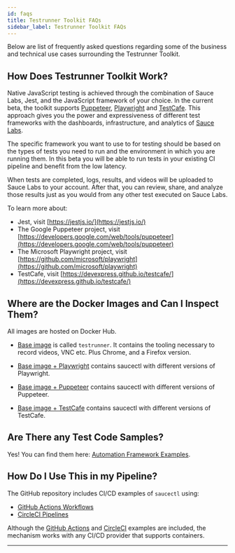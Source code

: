 ```yaml
---
id: faqs
title: Testrunner Toolkit FAQs
sidebar_label: Testrunner Toolkit FAQs
---
```

<!--# Testrunner Toolkit FAQs-->

Below are list of frequently asked questions regarding some of the business and technical use cases surrounding the Testrunner Toolkit.

<!--__Table of Contents__
* [Why Testrunner Toolkit?](#why-testrunner-toolkit?)
* [Where are the Docker Images and Can I Inspect Them?](#where-are-the-docker-images-and-can-i-inspect-them?)
* [Are There any Framework Test Code Samples?](#are-there-any-framework-test-code-samples?)
* [How Do I Use This in my Pipeline?](#how-do-i-use-this-in-my-pipeline?)
-->

## How Does Testrunner Toolkit Work?
Native JavaScript testing is achieved through the combination of Sauce Labs, Jest, and the
JavaScript framework of your choice. In the current beta, the toolkit supports 
[Puppeteer](https://github.com/puppeteer/puppeteer),
[Playwright](https://github.com/microsoft/playwright) and
[TestCafe](https://github.com/DevExpress/testcafe).
This approach gives you the power and expressiveness of different test frameworks with the dashboards, infrastructure, and analytics of [Sauce Labs](https://saucelabs.com/). 

The specific framework you want to use to for testing should be based on the types of tests you
need to run and the environment in which you are running them. In this beta you will be able to
run tests in your existing CI pipeline and benefit from the low latency. 

When tests are completed, logs, results, and videos will be uploaded to Sauce Labs to your account. After that, you can review, share, and analyze those results just as you would from any other test executed on Sauce Labs.

To learn more about:
* Jest, visit [https://jestjs.io/](https://jestjs.io/)
* The Google Puppeteer project, visit [https://developers.google.com/web/tools/puppeteer](https://developers.google.com/web/tools/puppeteer)
* The Microsoft Playwright project, visit [https://github.com/microsoft/playwright](https://github.com/microsoft/playwright)
* TestCafe, visit [https://devexpress.github.io/testcafe/](https://devexpress.github.io/testcafe/)

## Where are the Docker Images and Can I Inspect Them?

All images are hosted on Docker Hub. 

* [Base image](https://hub.docker.com/r/saucelabs/testrunner-image/tags)
is called `testrunner`. It contains the tooling necessary to record videos, VNC etc. Plus Chrome, and a Firefox version. 

* [Base image + Playwright](https://hub.docker.com/r/saucelabs/stt-playwright-jest-node/tags)
contains saucectl with different versions of Playwright.

* [Base image + Puppeteer](https://hub.docker.com/r/saucelabs/stt-puppeteer-jest-node/tags)
contains saucectl with different versions of Puppeteer.

* [Base image + TestCafe](https://hub.docker.com/r/saucelabs/stt-testcafe-node/tags)
contains saucectl with different versions of TestCafe.

## Are There any Test Code Samples? 
Yes! You can find them here: [Automation Framework Examples](test-preparation.md#automation-framework-examples).

## How Do I Use This in my Pipeline?
The GitHub repository includes CI/CD examples of `saucectl` using:
* [GitHub Actions Workflows](https://help.github.com/en/actions) 
* [CircleCI Pipelines](https://circleci.com/docs/2.0/configuration-reference/) 

Although the [GitHub Actions](./.github/workflows/tests.yml) and [CircleCI](./.circleci/config.yml) 
examples are included, the mechanism works with any CI/CD provider that supports containers.

___